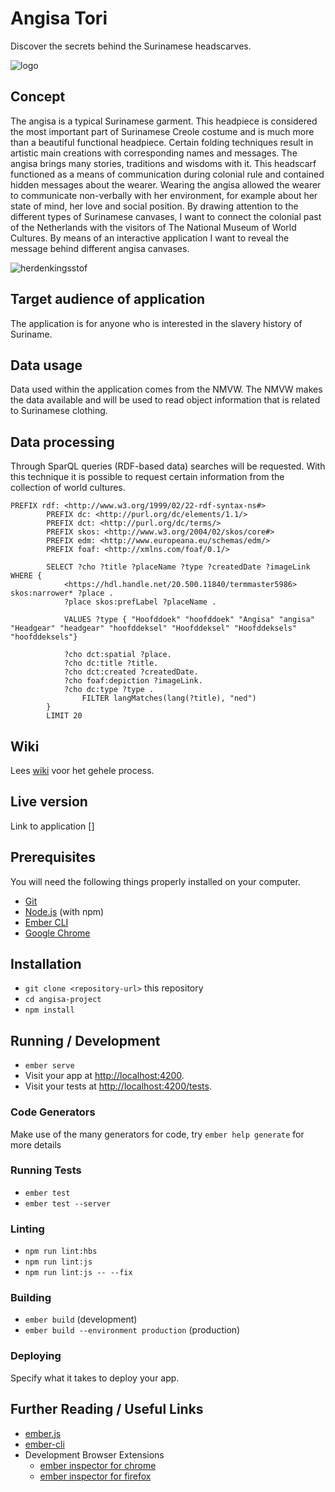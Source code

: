 # Angisa Tori
Discover the secrets behind the Surinamese headscarves.

<img src="https://oege.ie.hva.nl/~westere6/techtrack/angisa.jpg" alt="logo">

## Concept
The angisa is a typical Surinamese garment. This headpiece is considered the most important part of Surinamese Creole costume and is much more than a beautiful functional headpiece. Certain folding techniques result in artistic main creations with corresponding names and messages. The angisa brings many stories, traditions and wisdoms with it. This headscarf functioned as a means of communication during colonial rule and contained hidden messages about the wearer. Wearing the angisa allowed the wearer to communicate non-verbally with her environment, for example about her state of mind, her love and social position. By drawing attention to the different types of Surinamese canvases, I want to connect the colonial past of the Netherlands with the visitors of The National Museum of World Cultures. By means of an interactive application I want to reveal the message behind different angisa canvases.

<img src="https://oege.ie.hva.nl/~westere6/techtrack/herdenkingsstof.jpg" alt="herdenkingsstof">

## Target audience of application
The application is for anyone who is interested in the slavery history of Suriname.

## Data usage
Data used within the application comes from the NMVW. The NMVW makes the data available and will be used to read object information that is related to Surinamese clothing.

## Data processing
Through SparQL queries (RDF-based data) searches will be requested. With this technique it is possible to request certain information from the collection of world cultures.

```
PREFIX rdf: <http://www.w3.org/1999/02/22-rdf-syntax-ns#>
        PREFIX dc: <http://purl.org/dc/elements/1.1/>
        PREFIX dct: <http://purl.org/dc/terms/>
        PREFIX skos: <http://www.w3.org/2004/02/skos/core#>
        PREFIX edm: <http://www.europeana.eu/schemas/edm/>
        PREFIX foaf: <http://xmlns.com/foaf/0.1/>

        SELECT ?cho ?title ?placeName ?type ?createdDate ?imageLink WHERE {
            <https://hdl.handle.net/20.500.11840/termmaster5986> skos:narrower* ?place .
            ?place skos:prefLabel ?placeName .

            VALUES ?type { "Hoofddoek" "hoofddoek" "Angisa" "angisa" "Headgear" "headgear" "hoofddeksel" "Hoofddeksel" "Hoofddeksels" "hoofddeksels"}

            ?cho dct:spatial ?place.
            ?cho dc:title ?title.
            ?cho dct:created ?createdDate.
            ?cho foaf:depiction ?imageLink.
            ?cho dc:type ?type .
                FILTER langMatches(lang(?title), "ned")
        }
        LIMIT 20
```

## Wiki
Lees [wiki](https://github.com/EyobDejene/frontend-applications/wiki) voor het gehele process. 

## Live version
Link to application []

## Prerequisites
You will need the following things properly installed on your computer.

* [Git](https://git-scm.com/)
* [Node.js](https://nodejs.org/) (with npm)
* [Ember CLI](https://ember-cli.com/)
* [Google Chrome](https://google.com/chrome/)

## Installation

* `git clone <repository-url>` this repository
* `cd angisa-project`
* `npm install`

## Running / Development

* `ember serve`
* Visit your app at [http://localhost:4200](http://localhost:4200).
* Visit your tests at [http://localhost:4200/tests](http://localhost:4200/tests).

### Code Generators

Make use of the many generators for code, try `ember help generate` for more details

### Running Tests

* `ember test`
* `ember test --server`

### Linting

* `npm run lint:hbs`
* `npm run lint:js`
* `npm run lint:js -- --fix`

### Building

* `ember build` (development)
* `ember build --environment production` (production)

### Deploying

Specify what it takes to deploy your app.

## Further Reading / Useful Links

* [ember.js](https://emberjs.com/)
* [ember-cli](https://ember-cli.com/)
* Development Browser Extensions
  * [ember inspector for chrome](https://chrome.google.com/webstore/detail/ember-inspector/bmdblncegkenkacieihfhpjfppoconhi)
  * [ember inspector for firefox](https://addons.mozilla.org/en-US/firefox/addon/ember-inspector/)
